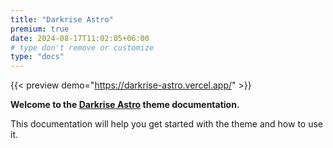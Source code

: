 ```yaml
---
title: "Darkrise Astro"
premium: true
date: 2024-08-17T11:02:05+06:00
# type don't remove or customize
type: "docs"
---
```


{{< preview demo="https://darkrise-astro.vercel.app/" >}}

**Welcome to the [Darkrise Astro](https://themefisher.com/products/darkrise-astro/) theme documentation.**

This documentation will help you get started with the theme and how to use it.
